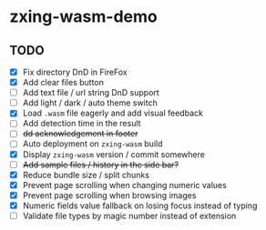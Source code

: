 # zxing-wasm-demo

## TODO

- [x] Fix directory DnD in FireFox
- [x] Add clear files button
- [ ] Add text file / url string DnD support
- [ ] Add light / dark / auto theme switch
- [x] Load `.wasm` file eagerly and add visual feedback
- [ ] Add detection time in the result
- [ ] ~~dd acknowledgement in footer~~
- [ ] Auto deployment on `zxing-wasm` build
- [x] Display `zxing-wasm` version / commit somewhere
- [ ] ~~Add sample files / history in the side bar?~~
- [x] Reduce bundle size / split chunks
- [x] Prevent page scrolling when changing numeric values
- [x] Prevent page scrolling when browsing images
- [x] Numeric fields value fallback on losing focus instead of typing
- [ ] Validate file types by magic number instead of extension

